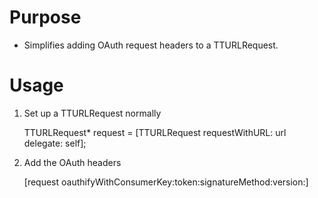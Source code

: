 Purpose
 =======
 
 - Simplifies adding OAuth request headers to a TTURLRequest.
 
 Usage
 =====
 
 1. Set up a TTURLRequest normally
 
    TTURLRequest* request = [TTURLRequest
        requestWithURL: url
        delegate: self];
 
 2. Add the OAuth headers
 
    [request oauthifyWithConsumerKey:token:signatureMethod:version:]
